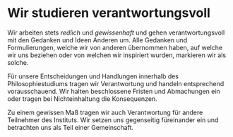 ﻿<!---
   NAME - The NAME of this project is:
ethos

  FILE - The FILENAME of the current file is:
/v6a4.md

  CREATION - This project was CREATED on:
2017-01-28-16:15:00 UTC

  MODIFICATION - This project was last MODIFIED on:
2017-01-28-16:15:00 UTC

  VERSION - The current VERSION of this project is:
<git-commit-hash>-2017-01-28-16:15:00 UTC

  CREATOR(S) - This project was CREATED by:
Michael Czechowski, Martin Maga

  CONTACT - You can CONTACT the creator(s) or developer(s) of this project at:
E-Mail: mail@martinmaga.de

  COPYRIGHT - The COPYRIGHT holder of this project is:
COPYRIGHT (c) 2016 Martin Maga

  LICENSE - This project is LICENSED under the following license:
Martin Maga 2016 CC BY-SA 4.0 https://creativecommons.org

  SUBFILE – This is a SUBFILE! For more INFORMATION on this project go to:
/README.md
--->

# Wir studieren verantwortungsvoll

Wir arbeiten stets *redlich* und *gewissenhaft* und gehen verantwortungsvoll mit den Gedanken und Ideen Anderen um.
Alle Gedanken und Formulierungen, welche wir von anderen übernommen haben, auf welche wir uns beziehen oder von welchen wir inspiriert wurden, markieren wir als solche. 

Für unsere Entscheidungen und Handlungen innerhalb des Philosophiestudiums tragen wir Verantwortung und handeln entsprechend vorausschauend. Wir halten beschlossene Fristen und Abmachungen ein oder tragen bei Nichteinhaltung die Konsequenzen.

Zu einem gewissen Maß tragen wir auch Verantwortung für andere Teilnehmer des Instituts.
Wir setzen uns gegenseitig füreinander ein und betrachten uns als Teil einer Gemeinschaft.
